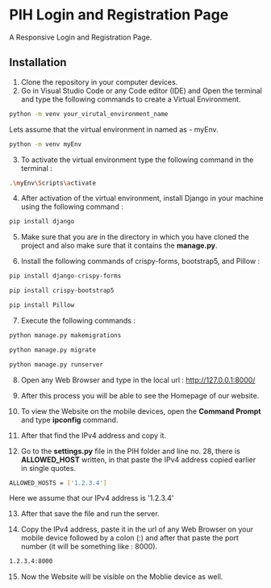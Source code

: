 # PIH Login and Registration Page

A Responsive Login and Registration Page.

## Installation

1. Clone the repository in your computer devices.
2. Go in Visual Studio Code or any Code editor (IDE) and Open the terminal and type the following commands to create a Virtual Environment.

```bash
python -m venv your_virutal_environment_name
```
Lets assume that the virtual environment in named as - myEnv.
```bash
python -m venv myEnv
```

3. To activate the virtual environment type the following command in the terminal :
```bash
.\myEnv\Scripts\activate
```

4. After activation of the virtual environment, install Django in your machine using the following command :
```bash
pip install django
```
5. Make sure that you are in the directory in which you have cloned the project and also make sure that it contains the <b>manage.py</b>.

6. Install the following commands of crispy-forms, bootstrap5, and Pillow :
```bash
pip install django-crispy-forms
```
```bash
pip install crispy-bootstrap5
```
```bash
pip install Pillow
```
7. Execute the following commands :
```bash
python manage.py makemigrations
```

```bash
python manage.py migrate
```

```bash
python manage.py runserver
```

8. Open any Web Browser and type in the local url : http://127.0.0.1:8000/

9. After this process you will be able to see the Homepage of our website.

10. To view the Website on the mobile devices, open the <b>Command Prompt</b> and type <b>ipconfig</b> command.

11. After that find the IPv4 address and copy it.

12. Go to the <b>settings.py</b> file in the PIH folder and line no. 28, there is <b>ALLOWED_HOST</b> written, in that paste the IPv4 address copied earlier in single quotes.

```bash
ALLOWED_HOSTS = ['1.2.3.4']
```
Here we assume that our IPv4 address is '1.2.3.4'

13. After that save the file and run the server.

14. Copy the IPv4 address, paste it in the url of any Web Browser on your mobile device followed by a colon (:) and after that paste the port number (it will be something like : 8000).

 ```bash
1.2.3.4:8000
```

15. Now the Website will be visible on the Moblie device as well.


